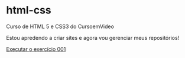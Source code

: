# html-css
 Curso de HTML 5 e CSS3 do CursoemVideo

 Estou apredendo a criar sites e agora vou gerenciar meus repositórios!

 <a href="https://gamonteirosss.github.io/html-css/exercicios/ex001/index.html">Executar o exercício 001</a>